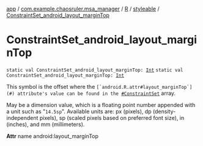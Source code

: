 [app](../../../index.md) / [com.example.chaosruler.msa_manager](../../index.md) / [R](../index.md) / [styleable](index.md) / [ConstraintSet_android_layout_marginTop](.)

# ConstraintSet_android_layout_marginTop

`static val ConstraintSet_android_layout_marginTop: `[`Int`](https://kotlinlang.org/api/latest/jvm/stdlib/kotlin/-int/index.html)
`static val ConstraintSet_android_layout_marginTop: `[`Int`](https://kotlinlang.org/api/latest/jvm/stdlib/kotlin/-int/index.html)

This symbol is the offset where the ``[`android.R.attr#layout_marginTop`](#) attribute's value can be found in the ``[`#ConstraintSet`](-constraint-set.md) array.

May be a dimension value, which is a floating point number appended with a unit such as "`14.5sp`". Available units are: px (pixels), dp (density-independent pixels), sp (scaled pixels based on preferred font size), in (inches), and mm (millimeters).

**Attr**
name android:layout_marginTop

